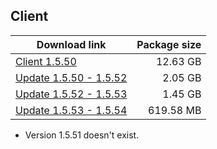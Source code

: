 ## Client

| Download link | Package size |
| ------------- | ------------:|
| [Client 1.5.50](https://autopatchhk.yuanshen.com/client_app/beta_pc/20210425_0f86271a6a3df671/c6a1b5c5b9a170e8GenshinImpact_beta_1.5.50.zip) | 12.63 GB |
| [Update 1.5.50 - 1.5.52](https://autopatchhk.yuanshen.com/client_app/beta_update/hk4e_global/10/game_1.5.50_1.5.52_diff_SZN1YAwFjrJQ5Xge.zip) | 2.05 GB |
| [Update 1.5.52 - 1.5.53](https://autopatchhk.yuanshen.com/client_app/beta_update/hk4e_global/10/game_1.5.52_1.5.53_diff_XSNfWsH4wTY3zM71.zip) | 1.45 GB |
| [Update 1.5.53 - 1.5.54](https://autopatchhk.yuanshen.com/client_app/beta_update/hk4e_global/10/game_1.5.53_1.5.54_diff_lBQzAYMEd0JSkrj8.zip) | 619.58 MB |

* Version 1.5.51 doesn't exist.